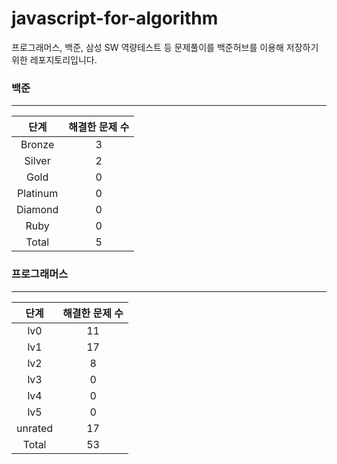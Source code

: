 
# javascript-for-algorithm

프로그래머스, 백준, 삼성 SW 역량테스트 등 문제풀이를 백준허브를 이용해 저장하기 위한 레포지토리입니다.


### 백준

---

|   단계   | 해결한 문제 수 |
| :------: | :------------: |
|  Bronze  |       3        |
|  Silver  |       2        |
|   Gold   |       0          |
| Platinum |       0      |
| Diamond  |       0       |
|   Ruby   |       0          |
|  Total   |       5         |



### 프로그래머스

---

|   단계   | 해결한 문제 수 |
| :------: | :------------:           |
|   lv0    |       11        |
|   lv1    |       17        |
|   lv2    |       8        |
|   lv3    |       0        |
|   lv4    |       0        |
|   lv5    |       0        |
|  unrated |       17    |
|  Total   |       53           |

